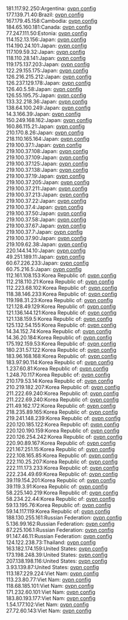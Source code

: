 181.117.92.250:Argentina: [ovpn config](vpn/181_117_92_250.ovpn)  
177.139.71.40:Brazil: [ovpn config](vpn/177_139_71_40.ovpn)  
167.179.45.158:Cambodia: [ovpn config](vpn/167_179_45_158.ovpn)  
184.65.160.181:Canada: [ovpn config](vpn/184_65_160_181.ovpn)  
77.247.111.50:Estonia: [ovpn config](vpn/77_247_111_50.ovpn)  
114.152.13.156:Japan: [ovpn config](vpn/114_152_13_156.ovpn)  
114.190.24.101:Japan: [ovpn config](vpn/114_190_24_101.ovpn)  
117.109.59.32:Japan: [ovpn config](vpn/117_109_59_32.ovpn)  
118.110.28.141:Japan: [ovpn config](vpn/118_110_28_141.ovpn)  
119.175.137.203:Japan: [ovpn config](vpn/119_175_137_203.ovpn)  
122.29.155.175:Japan: [ovpn config](vpn/122_29_155_175.ovpn)  
126.216.215.212:Japan: [ovpn config](vpn/126_216_215_212.ovpn)  
126.237.129.178:Japan: [ovpn config](vpn/126_237_129_178.ovpn)  
126.40.5.58:Japan: [ovpn config](vpn/126_40_5_58.ovpn)  
126.55.195.75:Japan: [ovpn config](vpn/126_55_195_75.ovpn)  
133.32.218.36:Japan: [ovpn config](vpn/133_32_218_36.ovpn)  
138.64.100.249:Japan: [ovpn config](vpn/138_64_100_249.ovpn)  
14.3.166.39:Japan: [ovpn config](vpn/14_3_166_39.ovpn)  
150.249.168.162:Japan: [ovpn config](vpn/150_249_168_162.ovpn)  
160.86.115.21:Japan: [ovpn config](vpn/160_86_115_21.ovpn)  
210.170.8.26:Japan: [ovpn config](vpn/210_170_8_26.ovpn)  
218.110.165.164:Japan: [ovpn config](vpn/218_110_165_164.ovpn)  
219.100.37.1:Japan: [ovpn config](vpn/219_100_37_1.ovpn)  
219.100.37.108:Japan: [ovpn config](vpn/219_100_37_108.ovpn)  
219.100.37.109:Japan: [ovpn config](vpn/219_100_37_109.ovpn)  
219.100.37.125:Japan: [ovpn config](vpn/219_100_37_125.ovpn)  
219.100.37.138:Japan: [ovpn config](vpn/219_100_37_138.ovpn)  
219.100.37.19:Japan: [ovpn config](vpn/219_100_37_19.ovpn)  
219.100.37.205:Japan: [ovpn config](vpn/219_100_37_205.ovpn)  
219.100.37.211:Japan: [ovpn config](vpn/219_100_37_211.ovpn)  
219.100.37.213:Japan: [ovpn config](vpn/219_100_37_213.ovpn)  
219.100.37.22:Japan: [ovpn config](vpn/219_100_37_22.ovpn)  
219.100.37.4:Japan: [ovpn config](vpn/219_100_37_4.ovpn)  
219.100.37.50:Japan: [ovpn config](vpn/219_100_37_50.ovpn)  
219.100.37.58:Japan: [ovpn config](vpn/219_100_37_58.ovpn)  
219.100.37.67:Japan: [ovpn config](vpn/219_100_37_67.ovpn)  
219.100.37.7:Japan: [ovpn config](vpn/219_100_37_7.ovpn)  
219.100.37.90:Japan: [ovpn config](vpn/219_100_37_90.ovpn)  
219.109.62.38:Japan: [ovpn config](vpn/219_109_62_38.ovpn)  
220.144.14.10:Japan: [ovpn config](vpn/220_144_14_10.ovpn)  
49.251.189.11:Japan: [ovpn config](vpn/49_251_189_11.ovpn)  
60.67.226.233:Japan: [ovpn config](vpn/60_67_226_233.ovpn)  
60.75.216.5:Japan: [ovpn config](vpn/60_75_216_5.ovpn)  
112.161.108.153:Korea Republic of: [ovpn config](vpn/112_161_108_153.ovpn)  
112.218.110.21:Korea Republic of: [ovpn config](vpn/112_218_110_21.ovpn)  
112.223.68.102:Korea Republic of: [ovpn config](vpn/112_223_68_102.ovpn)  
118.38.146.233:Korea Republic of: [ovpn config](vpn/118_38_146_233.ovpn)  
119.198.31.23:Korea Republic of: [ovpn config](vpn/119_198_31_23.ovpn)  
121.128.49.129:Korea Republic of: [ovpn config](vpn/121_128_49_129.ovpn)  
121.136.144.121:Korea Republic of: [ovpn config](vpn/121_136_144_121.ovpn)  
121.138.159.5:Korea Republic of: [ovpn config](vpn/121_138_159_5.ovpn)  
125.132.54.155:Korea Republic of: [ovpn config](vpn/125_132_54_155.ovpn)  
14.34.152.74:Korea Republic of: [ovpn config](vpn/14_34_152_74.ovpn)  
14.36.20.184:Korea Republic of: [ovpn config](vpn/14_36_20_184.ovpn)  
175.192.159.53:Korea Republic of: [ovpn config](vpn/175_192_159_53.ovpn)  
180.231.57.122:Korea Republic of: [ovpn config](vpn/180_231_57_122.ovpn)  
183.96.168.168:Korea Republic of: [ovpn config](vpn/183_96_168_168.ovpn)  
183.97.90.114:Korea Republic of: [ovpn config](vpn/183_97_90_114.ovpn)  
1.237.60.81:Korea Republic of: [ovpn config](vpn/1_237_60_81.ovpn)  
1.248.70.117:Korea Republic of: [ovpn config](vpn/1_248_70_117.ovpn)  
210.179.53.14:Korea Republic of: [ovpn config](vpn/210_179_53_14.ovpn)  
210.219.182.207:Korea Republic of: [ovpn config](vpn/210_219_182_207.ovpn)  
211.222.69.240:Korea Republic of: [ovpn config](vpn/211_222_69_240.ovpn)  
211.222.69.240:Korea Republic of: [ovpn config](vpn/211_222_69_240.ovpn)  
211.49.162.172:Korea Republic of: [ovpn config](vpn/211_49_162_172.ovpn)  
218.235.89.165:Korea Republic of: [ovpn config](vpn/218_235_89_165.ovpn)  
219.241.148.239:Korea Republic of: [ovpn config](vpn/219_241_148_239.ovpn)  
220.120.185.122:Korea Republic of: [ovpn config](vpn/220_120_185_122.ovpn)  
220.120.190.159:Korea Republic of: [ovpn config](vpn/220_120_190_159.ovpn)  
220.126.254.242:Korea Republic of: [ovpn config](vpn/220_126_254_242.ovpn)  
220.90.89.167:Korea Republic of: [ovpn config](vpn/220_90_89_167.ovpn)  
221.167.251.15:Korea Republic of: [ovpn config](vpn/221_167_251_15.ovpn)  
222.108.165.85:Korea Republic of: [ovpn config](vpn/222_108_165_85.ovpn)  
222.110.25.207:Korea Republic of: [ovpn config](vpn/222_110_25_207.ovpn)  
222.111.173.233:Korea Republic of: [ovpn config](vpn/222_111_173_233.ovpn)  
222.234.49.69:Korea Republic of: [ovpn config](vpn/222_234_49_69.ovpn)  
39.119.154.201:Korea Republic of: [ovpn config](vpn/39_119_154_201.ovpn)  
39.119.3.91:Korea Republic of: [ovpn config](vpn/39_119_3_91.ovpn)  
58.225.140.219:Korea Republic of: [ovpn config](vpn/58_225_140_219.ovpn)  
58.234.22.44:Korea Republic of: [ovpn config](vpn/58_234_22_44.ovpn)  
59.13.195.76:Korea Republic of: [ovpn config](vpn/59_13_195_76.ovpn)  
59.14.117.119:Korea Republic of: [ovpn config](vpn/59_14_117_119.ovpn)  
188.130.255.161:Russian Federation: [ovpn config](vpn/188_130_255_161.ovpn)  
5.136.99.162:Russian Federation: [ovpn config](vpn/5_136_99_162.ovpn)  
87.225.106.1:Russian Federation: [ovpn config](vpn/87_225_106_1.ovpn)  
91.147.46.11:Russian Federation: [ovpn config](vpn/91_147_46_11.ovpn)  
124.122.238.73:Thailand: [ovpn config](vpn/124_122_238_73.ovpn)  
163.182.174.159:United States: [ovpn config](vpn/163_182_174_159.ovpn)  
173.198.248.39:United States: [ovpn config](vpn/173_198_248_39.ovpn)  
207.138.198.116:United States: [ovpn config](vpn/207_138_198_116.ovpn)  
3.93.139.87:United States: [ovpn config](vpn/3_93_139_87.ovpn)  
113.187.229.224:Viet Nam: [ovpn config](vpn/113_187_229_224.ovpn)  
113.23.80.77:Viet Nam: [ovpn config](vpn/113_23_80_77.ovpn)  
118.68.185.101:Viet Nam: [ovpn config](vpn/118_68_185_101.ovpn)  
171.232.60.101:Viet Nam: [ovpn config](vpn/171_232_60_101.ovpn)  
183.80.193.177:Viet Nam: [ovpn config](vpn/183_80_193_177.ovpn)  
1.54.177.102:Viet Nam: [ovpn config](vpn/1_54_177_102.ovpn)  
27.72.60.143:Viet Nam: [ovpn config](vpn/27_72_60_143.ovpn)  
